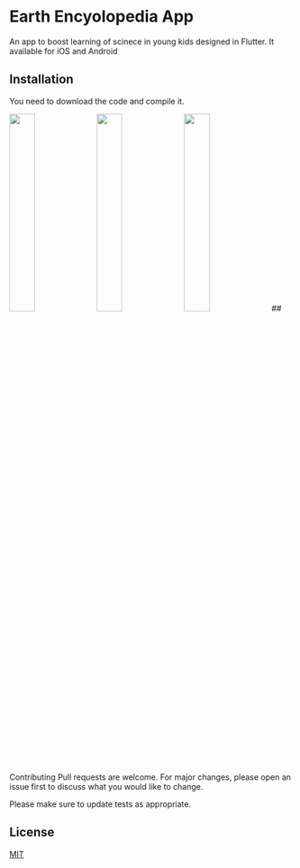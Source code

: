 # Earth Encyolopedia App

An app to boost learning of scinece in young kids designed in Flutter. It available for iOS and Android

## Installation

You need to download the code and compile it.

<img src="screenshot1" width="30%" height="30%">
<img src="screenshot2" width="30%" height="30%">
<img src="screenshot3" width="30%" height="30%">
## Contributing
Pull requests are welcome. For major changes, please open an issue first to discuss what you would like to change.

Please make sure to update tests as appropriate.

## License
[MIT](https://choosealicense.com/licenses/mit/)